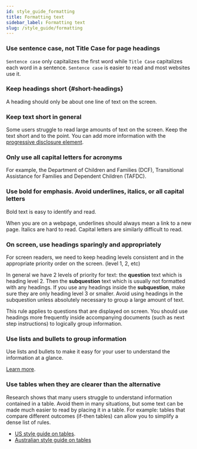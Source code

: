```yaml
---
id: style_guide_formatting
title: Formatting text
sidebar_label: Formatting text
slug: /style_guide/formatting
---
```




### Use sentence case, not Title Case for page headings

`Sentence case` only capitalizes the first word while `Title Case` capitalizes
each word in a sentence. `Sentence case` is easier to read and most websites use
it.

### Keep headings short {#short-headings}
A heading should only be about one line of text on the screen.

### Keep text short in general
Some users struggle to read large amounts of text on the screen. Keep the text
short and to the point. You can add more information with the [progressive disclosure
element](coding_style/yaml_interface.md).

### Only use all capital letters for acronyms

For example, the Department of Children and Families (DCF), Transitional
Assistance for Families and Dependent Children (TAFDC).

### Use bold for emphasis. Avoid underlines, italics, or all capital letters

Bold text is easy to identify and read.

When you are on a webpage, underlines should always mean a link to a new page.
Italics are hard to read. Capital letters are similarly difficult to read.

### On screen, use headings sparingly and appropriately

For screen readers, we need to keep heading levels consistent and in the
appropriate priority order on the screen. (level 1, 2, etc)

In general we have 2 levels of priority for text: the **question** text which is
heading level 2. Then the **subquestion** text which is usually not formatted
with any headings. If you use any headings inside the **subquestion**, make sure
they are only heading level 3 or smaller. Avoid using headings in the
subquestion unless absolutely necessary to group a large amount of text.

This rule applies to questions that are displayed on screen. You should use
headings more frequently inside accompanying documents (such as next step
instructions) to logically group information.

### Use lists and bullets to group information

Use lists and bullets to make it easy for your user to understand the information
at a glance.

[Learn more](https://www.plainlanguage.gov/guidelines/organize/use-lists/).

### Use tables when they are clearer than the alternative

Research shows that many users struggle to understand information contained in a
table. Avoid them in many situations, but some text can be made much easier to
read by placing it in a table. For example: tables that compare different
outcomes (if-then tables) can allow you to simplify a dense list of rules.

* [US style guide on tables](https://www.plainlanguage.gov/guidelines/design/use-tables-to-make-complex-material-easier-to-understand/).
* [Australian style guide on tables](https://www.stylemanual.gov.au/structuring-content/tables)
